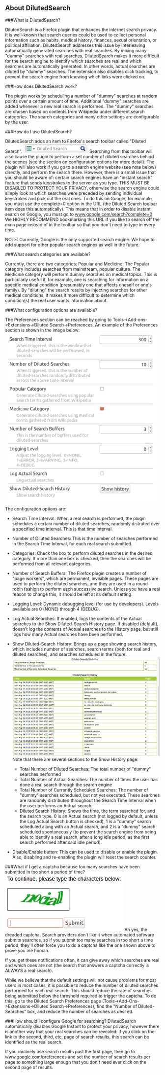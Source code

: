 About DilutedSearch
------

###What is DilutedSearch?

DilutedSearch is a Firefox plugin that enhances the internet search privacy. It is well-known that search queries could be used to collect personal information such as habits, medical history, finances, sexual orientation, or political affiliation. DilutedSearch addresses this issue by interleaving automatically generated searches with real searches. By mixing many "dummy" searches with real searches, DilutedSearch makes it more difficult for the search engine to identify which searches are real and which searches are automatically generated. In other words, actual searches are diluted by "dummy" searches. The extension also disables click tracking, to prevent the search engine from knowing which links were clicked on.


###How does DilutedSearch work?

The plugin works by scheduling a number of "dummy" searches at random points over a certain amount of time. Additional "dummy" searches are added whenever a new real search is performed. The "dummy" searches are chosen based on contents from Wikipedia under different search categories. The search categories and many other settings are configurable by the user.   

###How do I use DilutedSearch?

DilutedSearch adds an item to Firefox's search toolbar called "Diluted Search".  ![alt text](screenshots/Toolbar.png "Toolbar")  Searching from this toolbar will also cause the plugin to perform a set number of diluted searches behind the scenes (see the section on configuration options for more detail).  The plugin will also work if you go to a search engine website (see note below) directly, and perform the search there.  However, there is a small issue that you should be aware of: certain search engines have an "instant search" feature that sends keystrokes to the server as you type.  THIS MUST BE DISABLED TO PROTECT YOUR PRIVACY, otherwise the search engine could simply look at which searches were preceded by sending individual keystrokes and pick out the real ones.  To do this on Google, for example, you must use the complete=0 option in the URL (the Diluted Search toolbar item does this automatically).  This means that in order to disable instant search on Google, you must go to www.google.com/search?complete=0  We HIGHLY RECOMMEND bookmarking this URL if you like to search off the main page instead of in the toolbar so that you don't need to type in every time.

NOTE: Currently, Google is the only supported search engine.  We hope to add support for other popular search engines as well in the future.


###What search categories are available?

Currently, there are two categories: Popular and Medicine.  The Popular category includes searches from mainstream, popular culture.  The Medicine category will perform dummy searches on medical topics.  This is particularly useful if, for example, one is searching for information on a specific medical condition (presumably one that affects oneself or one's family).  By "diluting" the search results by injecting searches for other medical conditions, it makes it more difficult to determine which condition(s) the real user wants information about.


###What configuration options are available?

The Preferences section can be reached by going to Tools->Add-ons->Extensions->Diluted Search->Preferences.  An example of the Preferences section is shown in
the image below:
![alt text](screenshots/PreferencesMenu.png "Preferences Menu")

The configuration options are:

* Search Time Interval: When a real search is performed, the plugin schedules a certain number of diluted searches, randomly distruted over a specified time interval.  This is that time interval.

* Number of Diluted Searches: This is the number of searches performed in the Search Time Interval, for each real search submitted.

* Categories: Check the box to perform diluted searches in the desired category.  If more than one box is checked, then the searches will be performed from all relevant categories.

* Number of Search Buffers: The Firefox plugin creates a number of "page workers", which are permanent, invisible pages.  These pages are used to perform the diluted searches, and they are used in a round-robin fashion to perform each successive search.  Unless you have a real reason to change this, it should be left at its default setting.

* Logging Level: Dynamic debugging level (for use by developers).  Levels available are 0 (NONE) through 4 (DEBUG).

* Log Actual Searches: If enabled, logs the contents of the Actual searches to the Show Diluted-Search History page.  If disabled (default), doesn't log the contents of Actual searches to the History page, but still logs how many Actual searches have been performed.

* Show Diluted-Search History: Brings up a page showing search history, which includes number of searches, search terms (both for real and diluted searches), and searches scheduled in the future.
![alt text](screenshots/History.png "Search History")
   Note that there are several sections to the Show History page:
   * Total Number of Diluted Searches: The total number of "dummy" searches performed
   * Total Number of Actual Searches: The number of times the user has done a real search through the search engine
   * Total Number of Currently Scheduled Searches: The number of "dummy" searches scheduled, but not yet executed.  These searches are randomly distributed throughout the Search Time Interval when the user performs an Actual search.
   * Diluted Search History: Shows the time, the term searched for, and the search type.  0 is an Actual search (not logged by default, unless the Log Actual Search button is checked), 1 is a "dummy" search scheduled along with an Actual search, and 2 is a "dummy" search scheduled spontaneously (to prevent the search engine from being able to identify a real search, after a long idle period, as the first search performed after said idle period).

* Disable/Enable button: This can be used to disable or enable the plugin.  Also, disabling and re-enabling the plugin will reset the search counter.


###What if I get a captcha because too many searches have been submitted in too short a period of time?
![alt text](screenshots/Captcha.png "Captcha")
Ah yes, the dreaded captcha.  Search providers don't like it when automated software submits searches, so if you submit too many searches in too short a time period, they'll often force you to do a captcha like the one shown above to prove you are human.

If you get these notifications often, it can give away which searches are real and which ones are not (the search that answers a captcha correctly is ALWAYS a real search).

While we believe that the default settings will not cause problems for most users in most cases, it is possible to reduce the number of diluted searches performed for each real search.  This should reduce the rate of searches being submitted below the threshold required to trigger the captcha.  To do this, go to the Diluted Search Preferences page (Tools->Add-Ons->Extensions->Diluted Search->Preferences), find the "Number of Diluted-Searches" box, and reduce the number of searches as desired.


###How should I configure Google for searching?
DilutedSearch automatically disables Google Instant to protect your privacy, however there is another way that your real searches can be revealed: if you click on the link to the second, third, etc, page of search results, this search can be identified as the real search.

If you routinely use search results past the first page, then go to www.google.com/preferences and set the number of search results per page to something large enough that you don't need ever click on the second page of results.